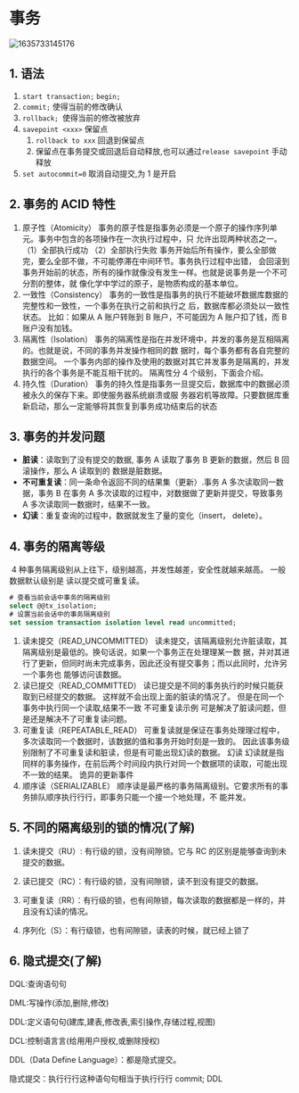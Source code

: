 # 事务

![1635733145176](../photo/mysql事务.png)

## 1. 语法

1. `start transaction;` `begin;`
2. `commit;` 使得当前的修改确认
3. `rollback; `使得当前的修改被放弃
4. `savepoint <xxx>` 保留点
   1. `rollback to xxx` 回退到保留点
   2. 保留点在事务提交或回退后自动释放,也可以通过`release savepoint` 手动释放
5. `set autocommit=0` 取消自动提交,为 1 是开启

## 2. 事务的 ACID 特性

1. 原⼦性（Atomicity）
   事务的原⼦性是指事务必须是⼀个原子的操作序列单元。事务中包含的各项操作在⼀次执⾏过程中，只
   允许出现两种状态之一。
   （1）全部执行成功
   （2）全部执行失败
   事务开始后所有操作，要么全部做完，要么全部不做，不可能停滞在中间环节。事务执⾏过程中出错，
   会回滚到事务开始前的状态，所有的操作就像没有发⽣一样。也就是说事务是⼀个不可分割的整体，就
   像化学中学过的原子，是物质构成的基本单位。
2. ⼀致性（Consistency）
   事务的一致性是指事务的执⾏不能破坏数据库数据的完整性和一致性，一个事务在执⾏之前和执行之
   后，数据库都必须处以⼀致性状态。
   比如：如果从 A 账户转账到 B 账户，不可能因为 A 账户扣了钱，⽽ B 账户没有加钱。
3. 隔离性（Isolation）
   事务的隔离性是指在并发环境中，并发的事务是互相隔离的。也就是说，不同的事务并发操作相同的数
   据时，每个事务都有各自完整的数据空间。
   ⼀个事务内部的操作及使用的数据对其它并发事务是隔离的，并发执行的各个事务是不能互相干扰的。
   隔离性分 4 个级别，下面会介绍。
4. 持久性（Duration）
   事务的持久性是指事务⼀旦提交后，数据库中的数据必须被永久的保存下来。即使服务器系统崩溃或服
   务器宕机等故障。只要数据库重新启动，那么一定能够将其恢复到事务成功结束后的状态

## 3. 事务的并发问题

- **脏读**：读取到了没有提交的数据, 事务 A 读取了事务 B 更新的数据，然后 B 回滚操作，那么 A 读取到的 数据是脏数据。
- **不可重复读**：同⼀条命令返回不同的结果集（更新）.事务 A 多次读取同一数据，事务 B 在事务 A 多次读取的过程中，对数据做了更新并提交，导致事务 A 多次读取同一数据时，结果不一致。
- **幻读**：重复查询的过程中，数据就发⽣了量的变化（insert， delete）。

## 4. 事务的隔离等级

​ 4 种事务隔离级别从上往下，级别越高，并发性越差，安全性就越来越高。 ⼀般数据默认级别是 读以提交或可重复读。

```sql
# 查看当前会话中事务的隔离级别
select @@tx_isolation;
# 设置当前会话中的事务隔离级别
set session transaction isolation level read uncommitted;
```

1. 读未提交（READ_UNCOMMITTED）
   读未提交，该隔离级别允许脏读取，其隔离级别是最低的。换句话说，如果一个事务正在处理理某一数
   据，并对其进⾏了更新，但同时尚未完成事务，因此还没有提交事务；而以此同时，允许另一个事务也
   能够访问该数据。
2. 读已提交（READ_COMMITTED）
   读已提交是不同的事务执行的时候只能获取到已经提交的数据。 这样就不会出现上面的脏读的情况了。
   但是在同一个事务中执行同一个读取,结果不一致
   不可重复读示例
   可是解决了脏读问题，但是还是解决不了可重复读问题。
3. 可重复读（REPEATABLE_READ）
   可重复读就是保证在事务处理理过程中，多次读取同一个数据时，该数据的值和事务开始时刻是一致的。
   因此该事务级别限制了不可重复读和脏读，但是有可能出现幻读的数据。
   幻读
   幻读就是指同样的事务操作，在前后两个时间段内执行对同一个数据项的读取，可能出现不一致的结果。
   诡异的更新事件
4. 顺序读（SERIALIZABLE）
   顺序读是最严格的事务隔离级别。它要求所有的事务排队顺序执⾏行行，即事务只能一个接一个地处理，不
   能并发。

## 5. 不同的隔离级别的锁的情况(了解)

1. 读未提交（RU）: 有行级的锁，没有间隙锁。它与 RC 的区别是能够查询到未提交的数据。

2. 读已提交（RC）：有行级的锁，没有间隙锁，读不到没有提交的数据。

3. 可重复读（RR）：有行级的锁，也有间隙锁，每次读取的数据都是一样的，并且没有幻读的情况。

4. 序列化（S）：有行级锁，也有间隙锁，读表的时候，就已经上锁了

## 6. 隐式提交(了解)

DQL:查询语句句

DML:写操作(添加,删除,修改)

DDL:定义语句句(建库,建表,修改表,索引操作,存储过程,视图)

DCL:控制语⾔言(给⽤用户授权,或删除授权)

DDL（Data Define Language）：都是隐式提交。

隐式提交：执⾏行行这种语句句相当于执⾏行行 commit; DDL